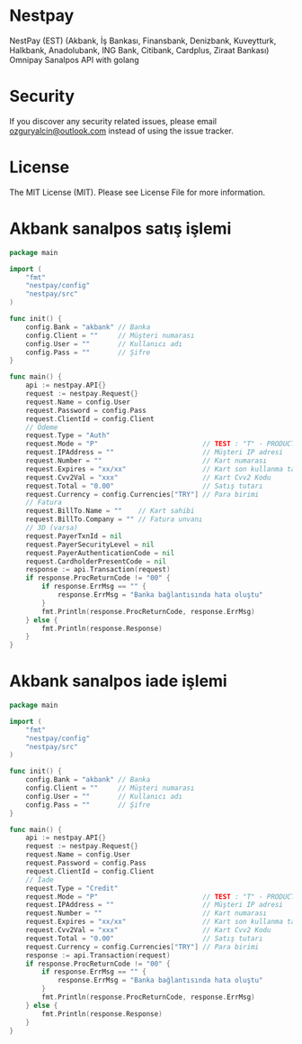 # Nestpay
NestPay (EST) (Akbank, İş Bankası, Finansbank, Denizbank, Kuveytturk, Halkbank, Anadolubank, ING Bank, Citibank, Cardplus, Ziraat Bankası) Omnipay Sanalpos API with golang

# Security
If you discover any security related issues, please email ozguryalcin@outlook.com instead of using the issue tracker.

# License
The MIT License (MIT). Please see License File for more information.


# Akbank sanalpos satış işlemi
```go
package main

import (
	"fmt"
	"nestpay/config"
	"nestpay/src"
)

func init() {
	config.Bank = "akbank" // Banka
	config.Client = ""     // Müşteri numarası
	config.User = ""       // Kullanıcı adı
	config.Pass = ""       // Şifre
}

func main() {
	api := nestpay.API{}
	request := nestpay.Request{}
	request.Name = config.User
	request.Password = config.Pass
	request.ClientId = config.Client
	// Ödeme
	request.Type = "Auth"
	request.Mode = "P"                          // TEST : "T" - PRODUCTION "P"
	request.IPAddress = ""                      // Müşteri IP adresi
	request.Number = ""                         // Kart numarası
	request.Expires = "xx/xx"                   // Kart son kullanma tarihi
	request.Cvv2Val = "xxx"                     // Kart Cvv2 Kodu
	request.Total = "0.00"                      // Satış tutarı
	request.Currency = config.Currencies["TRY"] // Para birimi
	// Fatura
	request.BillTo.Name = ""    // Kart sahibi
	request.BillTo.Company = "" // Fatura unvanı
	// 3D (varsa)
	request.PayerTxnId = nil
	request.PayerSecurityLevel = nil
	request.PayerAuthenticationCode = nil
	request.CardholderPresentCode = nil
	response := api.Transaction(request)
	if response.ProcReturnCode != "00" {
		if response.ErrMsg == "" {
			response.ErrMsg = "Banka bağlantısında hata oluştu"
		}
		fmt.Println(response.ProcReturnCode, response.ErrMsg)
	} else {
		fmt.Println(response.Response)
	}
}
```


# Akbank sanalpos iade işlemi
```go
package main

import (
	"fmt"
	"nestpay/config"
	"nestpay/src"
)

func init() {
	config.Bank = "akbank" // Banka
	config.Client = ""     // Müşteri numarası
	config.User = ""       // Kullanıcı adı
	config.Pass = ""       // Şifre
}

func main() {
	api := nestpay.API{}
	request := nestpay.Request{}
	request.Name = config.User
	request.Password = config.Pass
	request.ClientId = config.Client
	// İade
	request.Type = "Credit"
	request.Mode = "P"                          // TEST : "T" - PRODUCTION "P"
	request.IPAddress = ""                      // Müşteri IP adresi
	request.Number = ""                         // Kart numarası
	request.Expires = "xx/xx"                   // Kart son kullanma tarihi
	request.Cvv2Val = "xxx"                     // Kart Cvv2 Kodu
	request.Total = "0.00"                      // Satış tutarı
	request.Currency = config.Currencies["TRY"] // Para birimi
	response := api.Transaction(request)
	if response.ProcReturnCode != "00" {
		if response.ErrMsg == "" {
			response.ErrMsg = "Banka bağlantısında hata oluştu"
		}
		fmt.Println(response.ProcReturnCode, response.ErrMsg)
	} else {
		fmt.Println(response.Response)
	}
}
```
